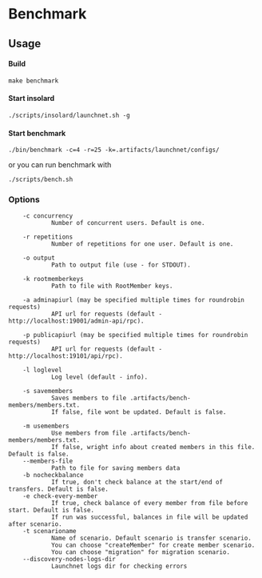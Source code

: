 Benchmark
===============

Usage
----------
#### Build

    make benchmark
   
#### Start insolard

    ./scripts/insolard/launchnet.sh -g
   
#### Start benchmark

    ./bin/benchmark -c=4 -r=25 -k=.artifacts/launchnet/configs/

or you can run benchmark with

    ./scripts/bench.sh

### Options

        -c concurrency
                Number of concurrent users. Default is one. 

        -r repetitions
                Number of repetitions for one user. Default is one.

        -o output
                Path to output file (use - for STDOUT).

        -k rootmemberkeys
                Path to file with RootMember keys.

        -a adminapiurl (may be specified multiple times for roundrobin requests)
                API url for requests (default - http://localhost:19001/admin-api/rpc).
                
        -p publicapiurl (may be specified multiple times for roundrobin requests)
                API url for requests (default - http://localhost:19101/api/rpc).

        -l loglevel
                Log level (default - info).

        -s savemembers
                Saves members to file .artifacts/bench-members/members.txt.
                If false, file wont be updated. Default is false.

        -m usemembers
                Use members from file .artifacts/bench-members/members.txt.
                If false, wright info about created members in this file. Default is false. 
        --members-file
                Path to file for saving members data
        -b nocheckbalance
                If true, don't check balance at the start/end of transfers. Default is false. 
        -e check-every-member
                If true, check balance of every member from file before start. Default is false.
                If run was successful, balances in file will be updated after scenario.
        -t scenarioname
                Name of scenario. Default scenario is transfer scenario.
                You can choose "createMember" for create member scenario.
                You can choose "migration" for migration scenario.
        --discovery-nodes-logs-dir
                Launchnet logs dir for checking errors
